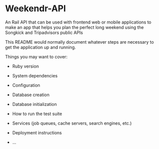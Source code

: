 # Weekendr-API

An Rail API that can be used with frontend web or mobile applications to make an app that helps you plan the perfect long weekend using the Songkick and Tripadvisors public APIs

This README would normally document whatever steps are necessary to get the
application up and running.

Things you may want to cover:

* Ruby version

* System dependencies

* Configuration

* Database creation

* Database initialization

* How to run the test suite

* Services (job queues, cache servers, search engines, etc.)

* Deployment instructions

* ...
